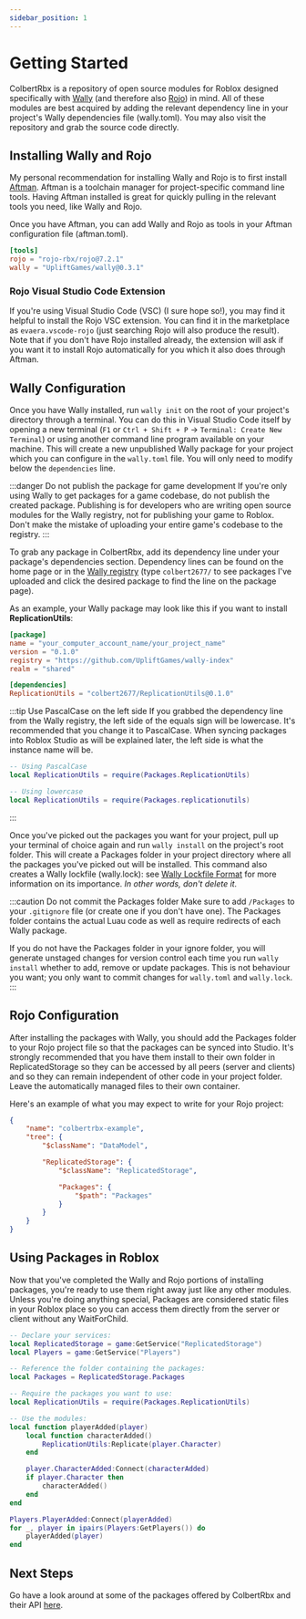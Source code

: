 ```yaml
---
sidebar_position: 1
---
```


# Getting Started

ColbertRbx is a repository of open source modules for Roblox designed specifically with [Wally](https://wally.run) (and therefore also [Rojo](https://rojo.space)) in mind. All of these modules are best acquired by adding the relevant dependency line in your project's Wally dependencies file (wally.toml). You may also visit the repository and grab the source code directly.

## Installing Wally and Rojo

My personal recommendation for installing Wally and Rojo is to first install [Aftman](https://github.com/lpghatguy/aftman). Aftman is a toolchain manager for project-specific command line tools. Having Aftman installed is great for quickly pulling in the relevant tools you need, like Wally and Rojo.

Once you have Aftman, you can add Wally and Rojo as tools in your Aftman configuration file (aftman.toml).

```toml
[tools]
rojo = "rojo-rbx/rojo@7.2.1"
wally = "UpliftGames/wally@0.3.1"
```

### Rojo Visual Studio Code Extension

If you're using Visual Studio Code (VSC) (I sure hope so!), you may find it helpful to install the Rojo VSC extension. You can find it in the marketplace as `evaera.vscode-rojo` (just searching Rojo will also produce the result). Note that if you don't have Rojo installed already, the extension will ask if you want it to install Rojo automatically for you which it also does through Aftman.

## Wally Configuration

Once you have Wally installed, run `wally init` on the root of your project's directory through a terminal. You can do this in Visual Studio Code itself by opening a new terminal (`F1` or `Ctrl + Shift + P` -> `Terminal: Create New Terminal`) or using another command line program available on your machine. This will create a new unpublished Wally package for your project which you can configure in the `wally.toml` file. You will only need to modify below the `dependencies` line.

:::danger Do not publish the package for game development
If you're only using Wally to get packages for a game codebase, do not publish the created package. Publishing is for developers who are writing open source modules for the Wally registry, not for publishing your game to Roblox. Don't make the mistake of uploading your entire game's codebase to the registry.
:::

To grab any package in ColbertRbx, add its dependency line under your package's dependencies section. Dependency lines can be found on the home page or in the [Wally registry](https://wally.run) (type `colbert2677/` to see packages I've uploaded and click the desired package to find the line on the package page).

As an example, your Wally package may look like this if you want to install **ReplicationUtils**:

```toml
[package]
name = "your_computer_account_name/your_project_name"
version = "0.1.0"
registry = "https://github.com/UpliftGames/wally-index"
realm = "shared"

[dependencies]
ReplicationUtils = "colbert2677/ReplicationUtils@0.1.0"
```

:::tip Use PascalCase on the left side
If you grabbed the dependency line from the Wally registry, the left side of the equals sign will be lowercase. It's recommended that you change it to PascalCase. When syncing packages into Roblox Studio as will be explained later, the left side is what the instance name will be.

```lua
-- Using PascalCase
local ReplicationUtils = require(Packages.ReplicationUtils)

-- Using lowercase
local ReplicationUtils = require(Packages.replicationutils)
```
:::

Once you've picked out the packages you want for your project, pull up your terminal of choice again and run `wally install` on the project's root folder. This will create a Packages folder in your project directory where all the packages you've picked out will be installed. This command also creates a Wally lockfile (wally.lock): see [Wally Lockfile Format](https://github.com/upliftgames/wally#lockfile-format) for more information on its importance. *In other words, don't delete it.*

:::caution Do not commit the Packages folder
Make sure to add `/Packages` to your `.gitignore` file (or create one if you don't have one). The Packages folder contains the actual Luau code as well as require redirects of each Wally package.

If you do not have the Packages folder in your ignore folder, you will generate unstaged changes for version control each time you run `wally install` whether to add, remove or update packages. This is not behaviour you want; you only want to commit changes for `wally.toml` and `wally.lock`.
:::

## Rojo Configuration

After installing the packages with Wally, you should add the Packages folder to your Rojo project file so that the packages can be synced into Studio. It's strongly recommended that you have them install to their own folder in ReplicatedStorage so they can be accessed by all peers (server and clients) and so they can remain independent of other code in your project folder. Leave the automatically managed files to their own container.

Here's an example of what you may expect to write for your Rojo project:

```json
{
	"name": "colbertrbx-example",
	"tree": {
		"$className": "DataModel",

		"ReplicatedStorage": {
			"$className": "ReplicatedStorage",

			"Packages": {
				"$path": "Packages"
			}
		}
	}
}
```

## Using Packages in Roblox

Now that you've completed the Wally and Rojo portions of installing packages, you're ready to use them right away just like any other modules. Unless you're doing anything special, Packages are considered static files in your Roblox place so you can access them directly from the server or client without any WaitForChild.

```lua
-- Declare your services:
local ReplicatedStorage = game:GetService("ReplicatedStorage")
local Players = game:GetService("Players")

-- Reference the folder containing the packages:
local Packages = ReplicatedStorage.Packages

-- Require the packages you want to use:
local ReplicationUtils = require(Packages.ReplicationUtils)

-- Use the modules:
local function playerAdded(player)
	local function characterAdded()
		ReplicationUtils:Replicate(player.Character)
	end

	player.CharacterAdded:Connect(characterAdded)
	if player.Character then
		characterAdded()
	end
end

Players.PlayerAdded:Connect(playerAdded)
for _, player in ipairs(Players:GetPlayers()) do
	playerAdded(player)
end
```

## Next Steps

Go have a look around at some of the packages offered by ColbertRbx and their API [here](/api/).

